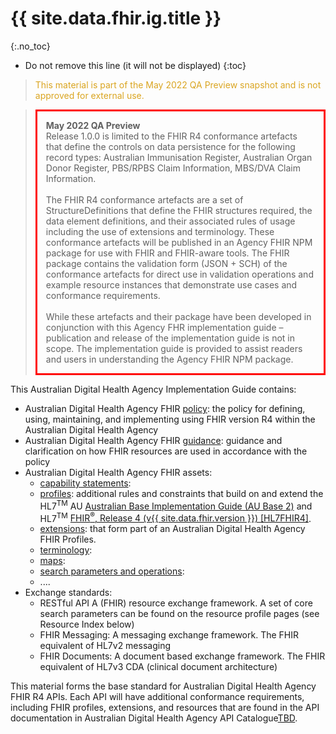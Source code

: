 # {{ site.data.fhir.ig.title }}
<!-- <h3 style="color:#ff0000;">Draft for internal use</h3> -->
{:.no_toc}

<!-- TOC  the css styling for this is \pages\assets\css\project.css under 'markdown-toc'-->
* Do not remove this line (it will not be displayed)
{:toc}
<!-- end TOC -->

> <p style="color:#DAA520;">This material is part of the May 2022 QA Preview snapshot and is not approved for external use.</p>

> <p style="border:3px; border-style:solid; border-color:#FF0000; padding: 1em;"><b>May 2022 QA Preview</b><br>Release 1.0.0 is limited to the FHIR R4 conformance artefacts that define the controls on data persistence for the following record types: Australian Immunisation Register, Australian Organ Donor Register, PBS/RPBS Claim Information, MBS/DVA Claim Information.<br><br>The FHIR R4 conformance artefacts are a set of StructureDefinitions that define the FHIR structures required, the data element definitions, and their associated rules of usage including the use of extensions and terminology. These conformance artefacts will be published in an Agency FHIR NPM package for use with FHIR and FHIR-aware tools. The FHIR package contains the validation form (JSON + SCH) of the conformance artefacts for direct use in validation operations and example resource instances that demonstrate use cases and conformance requirements.<br><br>While these artefacts and their package have been developed in conjunction with this Agency FHR implementation guide – publication and release of the implementation guide is not in scope. The implementation guide is provided to assist readers and users in understanding the Agency FHIR NPM package.</p>  


This Australian Digital Health Agency Implementation Guide contains:
* Australian Digital Health Agency FHIR [policy](policy.html): the policy for defining, using, maintaining, and implementing using FHIR version R4 within the Australian Digital Health Agency
* Australian Digital Health Agency FHIR [guidance](guidance.html): guidance and clarification on how FHIR resources are used in accordance with the policy
* Australian Digital Health Agency FHIR assets:
  * [capability statements](conformance.html):
  * [profiles](profiles.html): additional rules and constraints that build on and extend the HL7<sup>TM</sup> AU [Australian Base Implementation Guide (AU Base 2)](http://build.fhir.org/ig/hl7au/au-fhir-base/index.html) and HL7<sup>TM</sup> [FHIR<sup>&reg;</sup>, Release 4 (v{{ site.data.fhir.version }}) [HL7FHIR4]](#HL7FHIR4). 
  * [extensions](extensions.html): that form part of an Australian Digital Health Agency FHIR Profiles.
  * [terminology](terminology.html): 
  * [maps](structuremaps.html): 
  * [search parameters and operations](searchparams.html): 
  * ....
* Exchange standards:
  * RESTful API A (FHIR) resource exchange framework. A set of core search parameters can be found on the resource profile pages (see Resource Index below)
  * FHIR Messaging: A messaging exchange framework. The FHIR equivalent of HL7v2 messaging
  * FHIR Documents: A document based exchange framework. The FHIR equivalent of HL7v3 CDA (clinical document architecture)

This material forms the base standard for Australian Digital Health Agency FHIR R4 APIs. Each API will have additional conformance requirements, including FHIR profiles, extensions, and resources that are found in the API documentation in Australian Digital Health Agency API Catalogue[TBD](https://developer.digitalhealth.gov.au/taxonomy/term/361/all).